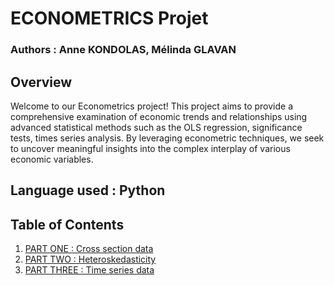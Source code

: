 <h1>ECONOMETRICS Projet</h1>

<h3>Authors : Anne KONDOLAS, Mélinda GLAVAN</h3>

<h2>Overview</h2> 

Welcome to our Econometrics project! This project aims to provide a comprehensive examination of economic trends and relationships using advanced statistical methods such as the OLS regression, significance tests, times series analysis. By leveraging econometric techniques, we seek to uncover meaningful insights into the complex interplay of various economic variables.

<h2>Language used : Python</h2>


<h2>Table of Contents</h2>
<ol>
    <li><a href="PART1-CROSS-SECTION-DATA.ipynb">PART ONE : Cross section data</a></li>
    <li><a href="PART2-HETEROSKEDASCITY.ipynb">PART TWO : Heteroskedasticity</a></li>
    <li><a href="PART3-TIME-SERIES-DATA.ipynb">PART THREE : Time series data</a></li>
</ol>
